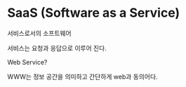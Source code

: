 # SaaS (Software as a Service)

서비스로서의 소프트웨어

서비스는 요청과 응답으로 이루어 진다.

Web Service?

WWW는 정보 공간을 의미하고 간단하게 web과 동의어다.
